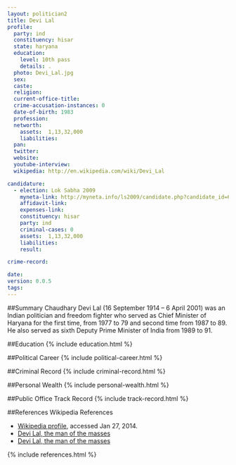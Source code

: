 ```yaml
---
layout: politician2
title: Devi Lal
profile: 
  party: ind
  constituency: hisar
  state: haryana
  education: 
    level: 10th pass
    details: .
  photo: Devi_Lal.jpg
  sex: 
  caste: 
  religion: 
  current-office-title: 
  crime-accusation-instances: 0
  date-of-birth: 1983
  profession: 
  networth: 
    assets:  1,13,32,000
    liabilities: 
  pan: 
  twitter: 
  website: 
  youtube-interview: 
  wikipedia: http://en.wikipedia.com/wiki/Devi_Lal

candidature: 
  - election: Lok Sabha 2009
    myneta-link: http://myneta.info/ls2009/candidate.php?candidate_id=6559
    affidavit-link: 
    expenses-link: 
    constituency: hisar 
    party: ind
    criminal-cases: 0
    assets:  1,13,32,000
    liabilities: 
    result:  

crime-record: 

date: 
version: 0.0.5
tags: 
---
```

##Summary
Chaudhary Devi Lal (16 September 1914 – 6 April 2001) was an Indian politician and freedom fighter who served as Chief Minister of Haryana for the first time, from 1977 to 79 and second time from 1987 to 89. He also served as sixth Deputy Prime Minister of India from 1989 to 91.




##Education
{% include education.html %}


##Political Career
{% include political-career.html %}


##Criminal Record
{% include criminal-record.html %}


##Personal Wealth
{% include personal-wealth.html %}


##Public Office Track Record
{% include track-record.html %}


##References
Wikipedia References
- [Wikipedia profile]({{page.profile.wikipedia}}), accessed Jan 27, 2014.
- [Devi Lal, the man of the masses][wiki1]
- [Devi Lal, the man of the masses][wiki2]

[wiki1]: http://books.google.co.in/books?ei=C3qjS8WXIJW2kwS98LjYBw&cd=2&id=7tJHAAAAMAAJ&dq=devi+lal+sihag&q=Lekh+Ram+sihag#search_anchor
[wiki2]: http://books.google.co.in/books?id=G0Z457ZOR44C&pg=PA241&dq=devi+lal+sihag&ei=fH-jS6n7JaXSkgTH3M3hBw&cd=5#v=onepage&q=devi%20lal%20sihag&f=false


{% include references.html %}